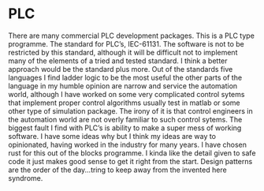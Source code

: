 # PLC
There are many commercial PLC development packages. This is a PLC type programme. The standard for PLC’s, IEC-61131. The software is not to be restricted by this standard, although it will be difficult not to implement many of the elements of a tried and tested standard. I think a better approach would be the standard plus more.
Out of the standards five languages I find ladder logic to be the most useful the other parts of the language in my humble opinion are narrow and service the automation world, although I have worked on some very complicated control sytems that implement proper control algorithms usually test in matlab or some other type of simulation package. The irony of it is that control engineers in the automation world are not overly familiar to such control sytems.
The biggest fault I find with PLC’s is ability to make a super mess of working software. I have some ideas why but I think my ideas are way to opinionated, having worked in the industry for many years.
I have chosen rust for this out of the blocks programme.
I kinda like the detail given to safe code it just makes good sense to get it right from the start.
Design patterns are the order of the day...tring to keep away from the invented here syndrome.
